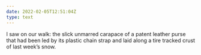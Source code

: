 ```yaml
---
date: 2022-02-05T12:51:04Z
type: text
---
```

I saw on our walk: the slick unmarred carapace of a patent leather purse that had been led by its plastic chain strap and laid along a tire tracked crust of last week’s snow.
